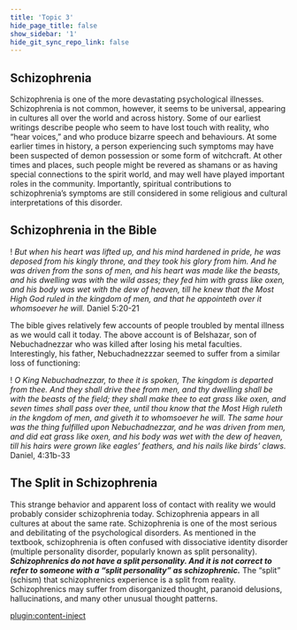 ```yaml
---
title: 'Topic 3'
hide_page_title: false
show_sidebar: '1'
hide_git_sync_repo_link: false
---
```


## **Schizophrenia**

Schizophrenia is one of the more devastating psychological illnesses. Schizophrenia is not common, however, it seems to be universal, appearing in cultures all over the world and across history. Some of our earliest writings describe people who seem to have lost touch with reality, who “hear voices,” and who produce bizarre speech and behaviours. At some earlier times in history, a person experiencing such symptoms may have been suspected of demon possession or some form of witchcraft. At other times and places, such people might be revered as shamans or as having special connections to the spirit world, and may well have played important roles in the community. Importantly, spiritual contributions to schizophrenia’s symptoms are still considered in some religious and cultural interpretations of this disorder.

## Schizophrenia in the Bible

 ! *But when his heart was lifted up, and his mind hardened in pride, he was deposed from his kingly throne, and they took his glory from him. And he was driven from the sons of men, and his heart was made like the beasts, and his dwelling was with the wild asses; they fed him with grass like oxen, and his body was wet with the dew of heaven, till he knew that the Most High God ruled in the kingdom of men, and that he appointeth over it whomsoever he will.* Daniel 5:20-21

The bible gives relatively few accounts of people troubled by mental illness as we would call it today. The above account is of Belshazar, son of Nebuchadnezzar who was killed after losing his metal faculties. Interestingly, his father, Nebuchadnezzzar seemed to suffer from a similar loss of functioning:

  ! *O King Nebuchadnezzar, to thee it is spoken, The kingdom is departed from thee. And they shall drive thee from men, and thy dwelling shall be with the beasts of the field; they shall make thee to eat grass like oxen, and seven times shall pass over thee, until thou know that the Most High ruleth in the kngdom of men, and giveth it to whomsoever he will. The same hour was the thing fulfilled upon Nebuchadnezzar, and he was driven from men, and did eat grass like oxen, and his body was wet with the dew of heaven, till his hairs were grown like eagles’ feathers, and his nails like birds’ claws.* Daniel, 4:31b-33

## The Split in Schizophrenia

This strange behavior and apparent loss of contact with reality we would probably consider schizophrenia today. Schizophrenia appears in all cultures at about the same rate. Schizophrenia is one of the most serious and debilitating of the psychological disorders. As mentioned in the textbook, schizophrenia is often confused with dissociative identity disorder (multiple personality disorder, popularly known as split personality). ***Schizophrenics do not have a split personality. And it is not correct to refer to someone with a “split personality” as schizophrenic.*** The “split” (schism) that schizophrenics experience is a split from reality. Schizophrenics may suffer from disorganized thought, paranoid delusions, hallucinations, and many other unusual thought patterns.

[plugin:content-inject](_activities)
